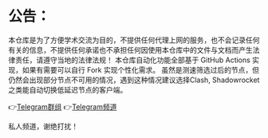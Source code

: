 # 公告：

本仓库是为了方便学术交流为目的，不提供任何代理上网的服务，也不会记录任何有关的信息，不提供任何承诺也不承担任何因使用本仓库中的文件与文档而产生法律责任，请遵守当地的法律法规！
本仓库自动化功能全部基于 GitHub Actions 实现，如果有需要可以自行 Fork 实现个性化需求。
虽然是测速筛选过后的节点，但仍然会出现部分节点不可用的情况，遇到这种情况建议选择Clash, Shadowrocket之类能自动切换低延迟节点的客户端。

👉[Telegram群组](http://t.me/PapaLaozi) 
👉[Telegram频道](http://t.me/PoorTaoist) 

私人频道，谢绝打扰！
